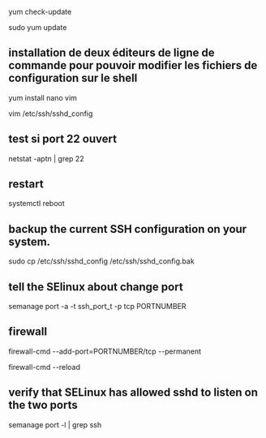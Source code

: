 yum check-update

sudo yum update

## installation de deux éditeurs de ligne de commande pour pouvoir modifier les fichiers de configuration sur le shell

yum install nano vim

vim /etc/ssh/sshd_config

## test si  port 22 ouvert 

netstat -aptn | grep 22

## restart 

systemctl reboot

## backup the current SSH configuration on your system.

sudo cp /etc/ssh/sshd_config /etc/ssh/sshd_config.bak

## tell the SElinux about change port

semanage port -a -t ssh_port_t -p tcp PORTNUMBER

## firewall 

firewall-cmd --add-port=PORTNUMBER/tcp --permanent

firewall-cmd --reload

## verify that SELinux has allowed sshd to listen on the two ports

semanage port -l | grep ssh
